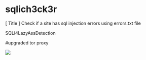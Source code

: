 # sqlich3ck3r
[ Title ] Check if a site has sql injection errors using errors.txt file 

SQLi4LazyAssDetection 

#upgraded tor proxy
 
 
<a href="https://asciinema.org/a/dQDAow1lHGTCAS0liMyVIxnwL" target="_blank"><img src="https://asciinema.org/a/dQDAow1lHGTCAS0liMyVIxnwL.svg" /></a>
